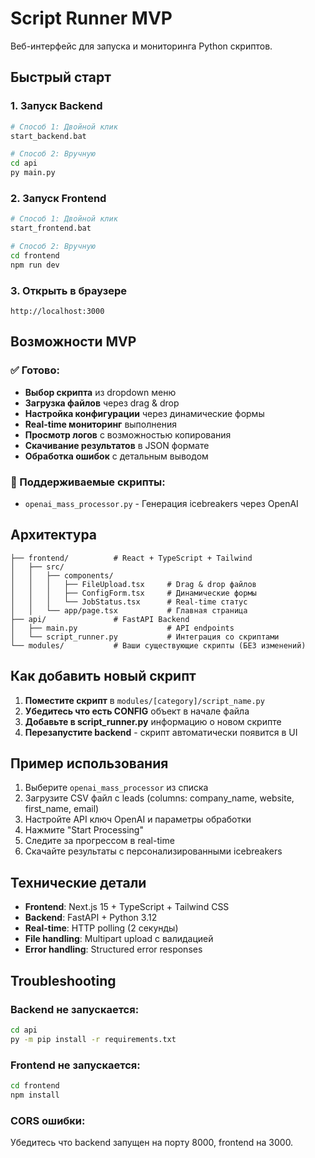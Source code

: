 # Script Runner MVP

Веб-интерфейс для запуска и мониторинга Python скриптов.

## Быстрый старт

### 1. Запуск Backend
```bash
# Способ 1: Двойной клик
start_backend.bat

# Способ 2: Вручную
cd api
py main.py
```

### 2. Запуск Frontend
```bash
# Способ 1: Двойной клик
start_frontend.bat

# Способ 2: Вручную
cd frontend
npm run dev
```

### 3. Открыть в браузере
```
http://localhost:3000
```

## Возможности MVP

### ✅ Готово:
- **Выбор скрипта** из dropdown меню
- **Загрузка файлов** через drag & drop
- **Настройка конфигурации** через динамические формы
- **Real-time мониторинг** выполнения
- **Просмотр логов** с возможностью копирования
- **Скачивание результатов** в JSON формате
- **Обработка ошибок** с детальным выводом

### 🎯 Поддерживаемые скрипты:
- `openai_mass_processor.py` - Генерация icebreakers через OpenAI

## Архитектура

```
├── frontend/          # React + TypeScript + Tailwind
│   ├── src/
│   │   ├── components/
│   │   │   ├── FileUpload.tsx     # Drag & drop файлов
│   │   │   ├── ConfigForm.tsx     # Динамические формы
│   │   │   └── JobStatus.tsx      # Real-time статус
│   │   └── app/page.tsx           # Главная страница
├── api/               # FastAPI Backend
│   ├── main.py                    # API endpoints
│   └── script_runner.py           # Интеграция со скриптами
└── modules/           # Ваши существующие скрипты (БЕЗ изменений)
```

## Как добавить новый скрипт

1. **Поместите скрипт** в `modules/[category]/script_name.py`
2. **Убедитесь что есть CONFIG** объект в начале файла
3. **Добавьте в script_runner.py** информацию о новом скрипте
4. **Перезапустите backend** - скрипт автоматически появится в UI

## Пример использования

1. Выберите `openai_mass_processor` из списка
2. Загрузите CSV файл с leads (columns: company_name, website, first_name, email)
3. Настройте API ключ OpenAI и параметры обработки
4. Нажмите "Start Processing"
5. Следите за прогрессом в real-time
6. Скачайте результаты с персонализированными icebreakers

## Технические детали

- **Frontend**: Next.js 15 + TypeScript + Tailwind CSS
- **Backend**: FastAPI + Python 3.12
- **Real-time**: HTTP polling (2 секунды)
- **File handling**: Multipart upload с валидацией
- **Error handling**: Structured error responses

## Troubleshooting

### Backend не запускается:
```bash
cd api
py -m pip install -r requirements.txt
```

### Frontend не запускается:
```bash
cd frontend
npm install
```

### CORS ошибки:
Убедитесь что backend запущен на порту 8000, frontend на 3000.